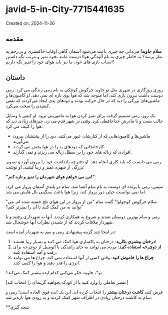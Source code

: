 # javid-5-in-City-7715441635

Created on: 2024-11-26

**مقدمه**
---------------

**سلام جاوید!** می‌دانی چه چیزی باعث می‌شود آسمان گاهی اوقات خاکستری و بی‌رحم به نظر برسد؟ به خاطر چیزی به نام آلودگی هوا! درست مانند نحوه تمیز و مرتب نگه داشتن اسباب بازی های خود، ما نیز باید هوای خود را تمیز نگه داریم!

**داستان**
---------

روزی روزگاری در شهری مثل تو جاوید خرگوش کوچکی به نام رمی زندگی می کرد. رمی دوست داشت بیرون بازی کند، اما متوجه شد که هوا بوی تازه ای نمی دهد. او کامیون‌ها و ماشین‌های بزرگی را دید که در حال حرکت بودند و دودهای بدی ایجاد می‌کردند که نفس کشیدن را سخت می‌کرد.

یک روز، رمی تصمیم گرفت برای تمیز کردن هوا به ماموریتی برود. او کیفی با وسایل جالب بست و با مادرش خداحافظی کرد. وقتی در شهر قدم می زد، چیزهای زیادی دید که هوا را کثیف می کرد:

* ماشین‌ها و کامیون‌هایی که از کنارشان عبور می‌کنند، دود را از پشتشان بیرون می‌آورند.
* کارخانجاتی که دودهای بد را در هوا پخش می کردند.
* افرادی که زباله های خود را در سطل زباله می ریزند و نمی گذارند.

رمی می دانست که باید کاری انجام دهد. او دفترچه یادداشت خود را بیرون آورد و تصویر بزرگی از شهری تمیز و زیبا کشید. او نوشت:

**"من می خواهم هوای شهرمان را تمیز و تازه کنم!"**

سپس، رمی با پرنده ای دوست به نام سام آشنا شد. سام در بلندی آسمان پرواز می کرد، اما نمی توانست خیلی دور پرواز کند، زیرا هوا باعث سنگینی بال هایش می شد.

"سلام خرگوش کوچولو!" گفت سام "من از پرواز در این هوای تلخ خسته شده ام. می توانید به من کمک کنید تا آن را تمیزتر کنم؟"

رمی و سام بهترین دوستان شدند و شروع به همکاری کردند. آنها به شهرداری رفتند و با شهردار ملاقات کردند که از شنیدن نظرات آنها خوشحال شد.

در اینجا چند گزینه پیشنهادی رمی و سم به شهردار آمده است:

1. **درختان بیشتری بکارید**: درختان به پاکسازی هوا کمک می کنند و بسیار زیبا هستند!
2. **از دوچرخه استفاده کنید**: مردم می توانند به جای رانندگی با اتومبیل از دوچرخه برای رفت و آمد استفاده کنند.
3. **چراغ ها را خاموش کنید**: وقتی کسی از آنها استفاده نمی کند، چراغ ها می توانند انرژی را هدر دهند و هوا را کثیف کنند.

*تو**، جاوید، فکر می‌کنی کدام ایده بیشتر کمک می‌کند؟

\[عنصر تعاملی را وارد کنید یا از کودک بخواهید گزینه‌ای را انتخاب کند]

فرض کنید **کاشت درختان بیشتر** را انتخاب کرده اید. این یک ایده فوق العاده است! رمی و سام به کاشت درختان زیادی در اطراف شهر کمک کردند و به زودی هوا تازه‌تر شد.

**نتیجه گیری